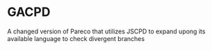 # GACPD
A changed version of Pareco that utilizes JSCPD to expand upong its available language to check divergent branches
